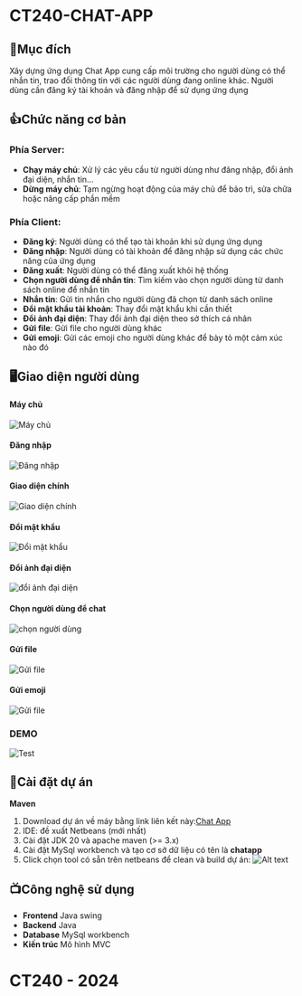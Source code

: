 # CT240-CHAT-APP

## 🤔Mục đích

Xây dựng ứng dụng Chat App cung cấp môi trường cho người dùng có thể nhắn tin, trao đổi thông tin với các người dùng đang online khác. Người dùng cần đăng ký tài khoản và đăng nhập để sử dụng ứng dụng

## 👍Chức năng cơ bản

### Phía Server:

- **Chạy máy chủ**: Xử lý các yêu cầu từ người dùng như đăng nhập, đổi ảnh đại diện, nhắn tin...
- **Dừng máy chủ**: Tạm ngừng hoạt động của máy chủ để bảo trì, sửa chữa hoặc nâng cấp phần mềm

### Phía Client:

- **Đăng ký**: Người dùng có thể tạo tài khoản khi sử dụng ứng dụng
- **Đăng nhập**: Người dùng có tài khoản để đăng nhập sử dụng các chức năng của ứng dụng
- **Đăng xuất**: Người dùng có thể đăng xuất khỏi hệ thống
- **Chọn người dùng để nhắn tin**: Tìm kiếm vào chọn người dùng từ danh sách online để nhắn tin
- **Nhắn tin**: Gửi tin nhắn cho người dùng đã chọn từ danh sách online
- **Đổi mật khẩu tài khoản**: Thay đổi mật khẩu khi cần thiết
- **Đổi ảnh đại diện**: Thay đổi ảnh đại diện theo sở thích cá nhân
- **Gửi file**: Gửi file cho người dùng khác
- **Gửi emoji**: Gửi các emoji cho người dùng khác để bày tỏ một cảm xúc nào đó

## 🖥️Giao diện người dùng

#### Máy chủ

![Máy chủ](/images/Pic1.png)

#### Đăng nhập

![Đăng nhập](/images/Pic2.png)

#### Giao diện chính

![Giao diện chính](/images/Pic3.png)

#### Đổi mật khẩu

![Đổi mật khẩu](/images/Pic4.png)

#### Đổi ảnh đại diện

![đổi ảnh đại diện](/images/Pic5.png)

#### Chọn người dùng để chat

![chọn người dùng](/images/Pic6.png)

#### Gửi file

![Gửi file](/images/Pic7.png)

#### Gửi emoji

![Gửi file](/images/Pic8.png)

### DEMO

![Test](/images/Pic9.png)

## 🔧Cài đặt dự án

**Maven**

1. Download dự án về máy bằng link liên kết này:[Chat App](https://github.com/tu1511/CT240-ChatApp)
2. IDE: đề xuất Netbeans (mới nhất)
3. Cài đặt JDK 20 và apache maven (>= 3.x)
4. Cài đặt MySql workbench và tạo cơ sở dữ liệu có tên là **chatapp**
5. Click chọn tool có sẵn trên netbeans để clean và build dự án: ![Alt text](/images/Pic10.png)

## 📺Công nghệ sử dụng

- **Frontend**
  Java swing
- **Backend**
  Java
- **Database**
  MySql workbench
- **Kiến trúc**
  Mô hình MVC

# CT240 - 2024
